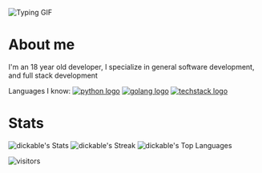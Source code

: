 ![Typing GIF](https://files.catbox.moe/ks198t.gif)
# <h1> About me </h1>
<div id="Bio">
  <p>I'm an 18 year old developer, I specialize in general software development, and full stack development</p>
</div>

Languages I know:
  [![python logo](https://readme-components.vercel.app/api?component=logo&logo=python)](https://github.com/harish-sethuraman/readme-components)
  [![golang logo](https://readme-components.vercel.app/api?component=logo&logo=golang)](https://github.com/harish-sethuraman/readme-components)
  [![techstack logo](https://readme-components.vercel.app/api?component=logo&logo=react)](https://github.com/harish-sethuraman/readme-components)


# <h1> Stats </h1>
  ![dickable's Stats](https://github-readme-stats.vercel.app/api?username=dickable&theme=vue-dark&show_icons=true&hide_border=true&count_private=true)
  ![dickable's Streak](https://github-readme-streak-stats.herokuapp.com/?user=dickable&theme=vue-dark&hide_border=true)
  ![dickable's Top Languages](https://github-readme-stats.vercel.app/api/top-langs/?username=dickable&theme=vue-dark&show_icons=true&hide_border=true&layout=compact)



![visitors](https://visitor-badge.glitch.me/badge?page_id=dickable.dickable&left_color=green&right_color=blue)  
